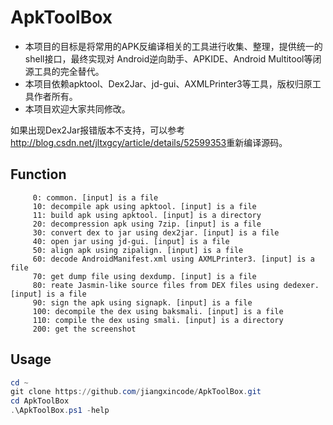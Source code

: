 # ApkToolBox

* 本项目的目标是将常用的APK反编译相关的工具进行收集、整理，提供统一的shell接口，最终实现对 Android逆向助手、APKIDE、Android Multitool等闭源工具的完全替代。
* 本项目依赖apktool、Dex2Jar、jd-gui、AXMLPrinter3等工具，版权归原工具作者所有。
* 本项目欢迎大家共同修改。

如果出现Dex2Jar报错版本不支持，可以参考<http://blog.csdn.net/jltxgcy/article/details/52599353>重新编译源码。

## Function

         0: common. [input] is a file
         10: decompile apk using apktool. [input] is a file
         11: build apk using apktool. [input] is a directory
         20: decompression apk using 7zip. [input] is a file
         30: convert dex to jar using dex2jar. [input] is a file
         40: open jar using jd-gui. [input] is a file
         50: align apk using zipalign. [input] is a file
         60: decode AndroidManifest.xml using AXMLPrinter3. [input] is a file
         70: get dump file using dexdump. [input] is a file
         80: reate Jasmin-like source files from DEX files using dedexer. [input] is a file
         90: sign the apk using signapk. [input] is a file
         100: decompile the dex using baksmali. [input] is a file
         110: compile the dex using smali. [input] is a directory
         200: get the screenshot

## Usage

```powershell
cd ~
git clone https://github.com/jiangxincode/ApkToolBox.git
cd ApkToolBox
.\ApkToolBox.ps1 -help
```